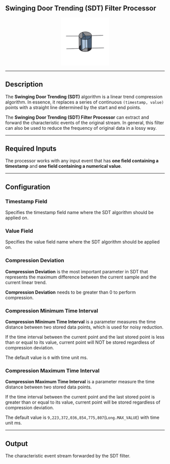 <!--
  ~ Licensed to the Apache Software Foundation (ASF) under one or more
  ~ contributor license agreements.  See the NOTICE file distributed with
  ~ this work for additional information regarding copyright ownership.
  ~ The ASF licenses this file to You under the Apache License, Version 2.0
  ~ (the "License"); you may not use this file except in compliance with
  ~ the License.  You may obtain a copy of the License at
  ~
  ~    http://www.apache.org/licenses/LICENSE-2.0
  ~
  ~ Unless required by applicable law or agreed to in writing, software
  ~ distributed under the License is distributed on an "AS IS" BASIS,
  ~ WITHOUT WARRANTIES OR CONDITIONS OF ANY KIND, either express or implied.
  ~ See the License for the specific language governing permissions and
  ~ limitations under the License.
  ~
  -->

## Swinging Door Trending (SDT) Filter Processor

<p align="center"> 
    <img src="icon.png" width="150px;" class="pe-image-documentation"/>
</p>


***

## Description

The **Swinging Door Trending (SDT)** algorithm is a linear trend compression algorithm. 
In essence, it replaces a series of continuous `(timestamp, value)` points with a straight line determined by the start and end points.

The **Swinging Door Trending (SDT) Filter Processor** can extract and forward the characteristic events of the original stream.
In general, this filter can also be used to reduce the frequency of original data in a lossy way.

***

## Required Inputs

The processor works with any input event that has **one field containing a timestamp** and 
**one field containing a numerical value**.

***

## Configuration

### Timestamp Field
Specifies the timestamp field name where the SDT algorithm should be applied on.

### Value Field
Specifies the value field name where the SDT algorithm should be applied on.

### Compression Deviation
**Compression Deviation** is the most important parameter in SDT that represents the maximum difference 
between the current sample and the current linear trend. 

**Compression Deviation** needs to be greater than 0 to perform compression.

### Compression Minimum Time Interval
**Compression Minimum Time Interval** is a parameter measures the time distance between two stored data points, 
which is used for noisy reduction. 

If the time interval between the current point and the last stored point is less than or equal to its value, 
current point will NOT be stored regardless of compression deviation. 

The default value is `0` with time unit ms.

### Compression Maximum Time Interval
**Compression Maximum Time Interval** is a parameter measure the time distance between two stored data points. 

If the time interval between the current point and the last stored point is greater than or equal to its value, 
current point will be stored regardless of compression deviation. 

The default value is `9,223,372,036,854,775,807`(`Long.MAX_VALUE`) with time unit ms.

***

## Output
The characteristic event stream forwarded by the SDT filter.
